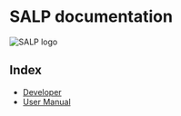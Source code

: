 # SALP documentation
![SALP logo](/assets/img/logo.png)

## Index
* [Developer](/development/)
* [User Manual](/user-manual/)
